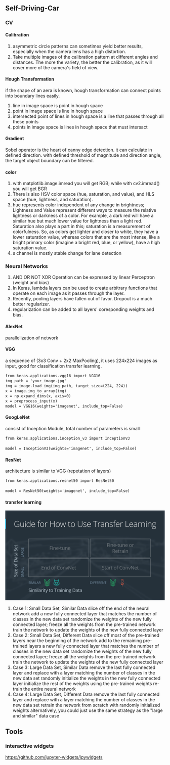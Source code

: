 ## Self-Driving-Car

### CV
#### Calibration
1. asymmetric circle patterns can sometimes yield better results, especially when the camera lens has a high distortion.
2. Take multiple images of the calibration pattern at different angles and distances. The more the variety, the better the calibration, as it will cover more of the camera's field of view.

#### Hough Transformation
if the shape of an aera is known, hough transformation can connect points into boundary lines easily.
1. line in image space is point in hough space
2. point in image space is line in hough space
3. intersected point of lines in hough space is a line that passes through all these points
4. points in image space is lines in hough space that must intersact

#### Gradient
Sobel operator is the heart of canny edge detection. it can calculate in defined direction. with defined threshold of magnitude and direction angle, the target object boundary can be filtered.

#### color
1. with matplotlib.image.imread you will get RGB; while with cv2.imread() you will get BGR
2. There is also HSV color space (hue, saturation, and value), and HLS space (hue, lightness, and saturation). 
3. hue represents color independent of any change in brightness; Lightness and Value represent different ways to measure the relative lightness or darkness of a color. For example, a dark red will have a similar hue but much lower value for lightness than a light red. Saturation also plays a part in this; saturation is a measurement of colorfulness. So, as colors get lighter and closer to white, they have a lower saturation value, whereas colors that are the most intense, like a bright primary color (imagine a bright red, blue, or yellow), have a high saturation value.
4. s channel is mostly stable change for lane detection

### Neural Networks
1. AND OR NOT XOR Operation can be expressed by linear Perceptron (weight and bias)
2. In Keras, lambda layers can be used to create arbitrary functions that operate on each image as it passes through the layer.
3. Recently, pooling layers have fallen out of favor. Dropout is a much better regularizer.
4. regularization can be added to all layers' coresponding weights and bias.

#### AlexNet
parallelization of network

#### VGG
a sequence of (3x3 Conv + 2x2 MaxPooling), it uses 224x224 images as input, good for classification transfer learning.
```
from keras.applications.vgg16 import VGG16
img_path = 'your_image.jpg'
img = image.load_img(img_path, target_size=(224, 224))
x = image.img_to_array(img)
x = np.expand_dims(x, axis=0)
x = preprocess_input(x)
model = VGG16(weights='imagenet', include_top=False)
```

#### GoogLeNet
consist of Inception Module, total number of parameters is small

```
from keras.applications.inception_v3 import InceptionV3

model = InceptionV3(weights='imagenet', include_top=False)
```

#### ResNet
architecture is similar to VGG (repetation of layers)
```
from keras.applications.resnet50 import ResNet50

model = ResNet50(weights='imagenet', include_top=False)
```
#### transfer learning
![](./docs/transfer-learning.png)
1. Case 1: Small Data Set, Similar Data
slice off the end of the neural network
add a new fully connected layer that matches the number of classes in the new data set
randomize the weights of the new fully connected layer; freeze all the weights from the pre-trained network
train the network to update the weights of the new fully connected layer
2. Case 2: Small Data Set, Different Data
slice off most of the pre-trained layers near the beginning of the network
add to the remaining pre-trained layers a new fully connected layer that matches the number of classes in the new data set
randomize the weights of the new fully connected layer; freeze all the weights from the pre-trained network
train the network to update the weights of the new fully connected layer
3. Case 3: Large Data Set, Similar Data
remove the last fully connected layer and replace with a layer matching the number of classes in the new data set
randomly initialize the weights in the new fully connected layer
initialize the rest of the weights using the pre-trained weights
re-train the entire neural network
4. Case 4: Large Data Set, Different Data
remove the last fully connected layer and replace with a layer matching the number of classes in the new data set
retrain the network from scratch with randomly initialized weights
alternatively, you could just use the same strategy as the "large and similar" data case

## Tools
### interactive widgets
https://github.com/jupyter-widgets/ipywidgets

